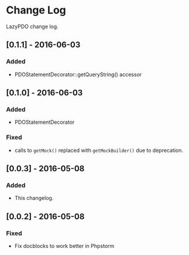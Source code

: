 # Change Log
LazyPDO change log.

## [0.1.1] - 2016-06-03
### Added
- PDOStatementDecorator::getQueryString() accessor

## [0.1.0] - 2016-06-03
### Added
- PDOStatementDecorator

### Fixed
- calls to `getMock()` replaced with `getMockBuilder()` due to deprecation.

## [0.0.3] - 2016-05-08
### Added
- This changelog.

## [0.0.2] - 2016-05-08
### Fixed
- Fix docblocks to work better in Phpstorm
